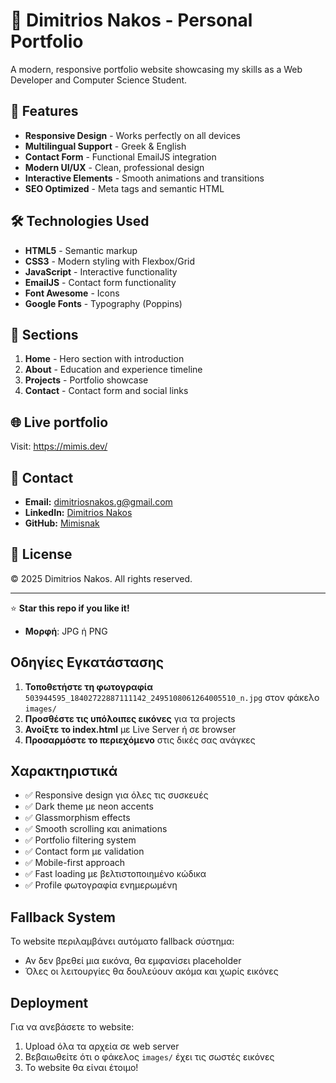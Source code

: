 # 🌟 Dimitrios Nakos - Personal Portfolio

A modern, responsive portfolio website showcasing my skills as a Web Developer and Computer Science Student.

## 🚀 Features

- **Responsive Design** - Works perfectly on all devices
- **Multilingual Support** - Greek & English
- **Contact Form** - Functional EmailJS integration
- **Modern UI/UX** - Clean, professional design
- **Interactive Elements** - Smooth animations and transitions
- **SEO Optimized** - Meta tags and semantic HTML

## 🛠️ Technologies Used

- **HTML5** - Semantic markup
- **CSS3** - Modern styling with Flexbox/Grid
- **JavaScript** - Interactive functionality
- **EmailJS** - Contact form functionality
- **Font Awesome** - Icons
- **Google Fonts** - Typography (Poppins)

## 📱 Sections

1. **Home** - Hero section with introduction
2. **About** - Education and experience timeline
3. **Projects** - Portfolio showcase
4. **Contact** - Contact form and social links

## 🌐 Live portfolio 

Visit: https://mimis.dev/

## 📧 Contact

- **Email:** dimitriosnakos.g@gmail.com
- **LinkedIn:** [Dimitrios Nakos](https://www.linkedin.com/in/dimitrios-nakos-a669022a9/)
- **GitHub:** [Mimisnak](https://github.com/Mimisnak)

## 📄 License

© 2025 Dimitrios Nakos. All rights reserved.

---

⭐ **Star this repo if you like it!**
- **Μορφή**: JPG ή PNG

## Οδηγίες Εγκατάστασης

1. **Τοποθετήστε τη φωτογραφία** `503944595_18402722887111142_2495108061264005510_n.jpg` στον φάκελο `images/`
2. **Προσθέστε τις υπόλοιπες εικόνες** για τα projects
3. **Ανοίξτε το index.html** με Live Server ή σε browser
4. **Προσαρμόστε το περιεχόμενο** στις δικές σας ανάγκες

## Χαρακτηριστικά

- ✅ Responsive design για όλες τις συσκευές
- ✅ Dark theme με neon accents
- ✅ Glassmorphism effects
- ✅ Smooth scrolling και animations
- ✅ Portfolio filtering system
- ✅ Contact form με validation
- ✅ Mobile-first approach
- ✅ Fast loading με βελτιστοποιημένο κώδικα
- ✅ Profile φωτογραφία ενημερωμένη

## Fallback System

Το website περιλαμβάνει αυτόματο fallback σύστημα:
- Αν δεν βρεθεί μια εικόνα, θα εμφανίσει placeholder
- Όλες οι λειτουργίες θα δουλεύουν ακόμα και χωρίς εικόνες

## Deployment

Για να ανεβάσετε το website:
1. Upload όλα τα αρχεία σε web server
2. Βεβαιωθείτε ότι ο φάκελος `images/` έχει τις σωστές εικόνες
3. Το website θα είναι έτοιμο!
